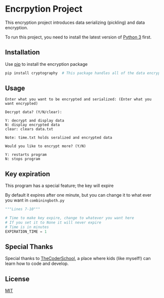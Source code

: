 # Encrpytion Project

This encryption project introduces data serializing (pickling) and data encryption.

To run this project, you need to install the latest version of [Python 3](https://python.org/) first.

## Installation

Use [pip](https://pip.pypa.io/en/stable/) to install the encryption package

```bash
pip install cryptography  # This package handles all of the data encryption
```

## Usage

```
Enter what you want to be encrypted and serialized: (Enter what you want encrypted)
```

```
Decrypt data? (Y/N/clear):

Y: decrypt and display data
N: display encrypted data
clear: clears data.txt

Note: time.txt holds seralized and encrypted data
```

```
Would you like to encrypt more? (Y/N)

Y: restarts program
N: stops program
```

## Key expiration

This program has a special feature; the key will expire

By default it expires after one minute, but you can change it to what ever you want in ```combiningboth.py```

```python
"""Lines 7-10"""

# Time to make key expire, change to whatever you want here
# If you set it to None it will never expire
# Time is in minutes
EXPIRATION_TIME = 1
```

## Special Thanks

Special thanks to [TheCoderSchool](https://www.thecoderschool.com/), a place where kids (like myself!) can learn how to code and develop.

## License

[MIT](https://choosealicense.com/licenses/mit/)